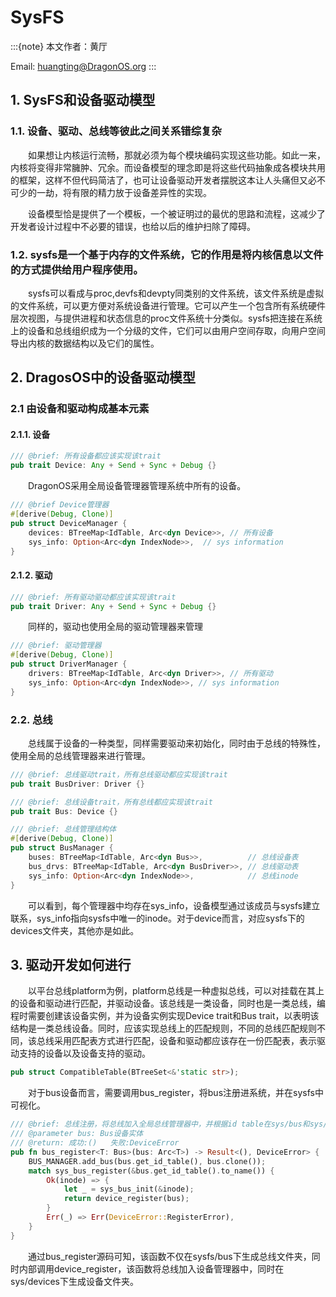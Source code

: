 # SysFS

:::{note}
本文作者：黄厅

Email: <huangting@DragonOS.org>
:::

## 1. SysFS和设备驱动模型

### 1.1. 设备、驱动、总线等彼此之间关系错综复杂

&emsp;&emsp;如果想让内核运行流畅，那就必须为每个模块编码实现这些功能。如此一来，内核将变得非常臃肿、冗余。而设备模型的理念即是将这些代码抽象成各模块共用的框架，这样不但代码简洁了，也可让设备驱动开发者摆脱这本让人头痛但又必不可少的一劫，将有限的精力放于设备差异性的实现。

&emsp;&emsp;设备模型恰是提供了一个模板，一个被证明过的最优的思路和流程，这减少了开发者设计过程中不必要的错误，也给以后的维护扫除了障碍。

### 1.2. sysfs是一个基于内存的文件系统，它的作用是将内核信息以文件的方式提供给用户程序使用。

&emsp;&emsp;sysfs可以看成与proc,devfs和devpty同类别的文件系统，该文件系统是虚拟的文件系统，可以更方便对系统设备进行管理。它可以产生一个包含所有系统硬件层次视图，与提供进程和状态信息的proc文件系统十分类似。sysfs把连接在系统上的设备和总线组织成为一个分级的文件，它们可以由用户空间存取，向用户空间导出内核的数据结构以及它们的属性。

## 2. DragosOS中的设备驱动模型

### 2.1 由设备和驱动构成基本元素

#### 2.1.1. 设备

```rust
/// @brief: 所有设备都应该实现该trait
pub trait Device: Any + Send + Sync + Debug {}
```

&emsp;&emsp;DragonOS采用全局设备管理器管理系统中所有的设备。

```rust
/// @brief Device管理器
#[derive(Debug, Clone)]
pub struct DeviceManager {
    devices: BTreeMap<IdTable, Arc<dyn Device>>, // 所有设备
    sys_info: Option<Arc<dyn IndexNode>>,  // sys information
}
```

#### 2.1.2. 驱动

```rust
/// @brief: 所有驱动驱动都应该实现该trait
pub trait Driver: Any + Send + Sync + Debug {}
```

&emsp;&emsp;同样的，驱动也使用全局的驱动管理器来管理

```rust
/// @brief: 驱动管理器
#[derive(Debug, Clone)]
pub struct DriverManager {
    drivers: BTreeMap<IdTable, Arc<dyn Driver>>, // 所有驱动
    sys_info: Option<Arc<dyn IndexNode>>, // sys information
}
```

### 2.2. 总线

&emsp;&emsp;总线属于设备的一种类型，同样需要驱动来初始化，同时由于总线的特殊性，使用全局的总线管理器来进行管理。

```rust
/// @brief: 总线驱动trait，所有总线驱动都应实现该trait
pub trait BusDriver: Driver {}

/// @brief: 总线设备trait，所有总线都应实现该trait
pub trait Bus: Device {}

/// @brief: 总线管理结构体
#[derive(Debug, Clone)]
pub struct BusManager {
    buses: BTreeMap<IdTable, Arc<dyn Bus>>,          // 总线设备表
    bus_drvs: BTreeMap<IdTable, Arc<dyn BusDriver>>, // 总线驱动表
    sys_info: Option<Arc<dyn IndexNode>>,            // 总线inode
}
```

&emsp;&emsp;可以看到，每个管理器中均存在sys_info，设备模型通过该成员与sysfs建立联系，sys_info指向sysfs中唯一的inode。对于device而言，对应sysfs下的devices文件夹，其他亦是如此。

## 3. 驱动开发如何进行

&emsp;&emsp;以平台总线platform为例，platform总线是一种虚拟总线，可以对挂载在其上的设备和驱动进行匹配，并驱动设备。该总线是一类设备，同时也是一类总线，编程时需要创建该设备实例，并为设备实例实现Device trait和Bus trait，以表明该结构是一类总线设备。同时，应该实现总线上的匹配规则，不同的总线匹配规则不同，该总线采用匹配表方式进行匹配，设备和驱动都应该存在一份匹配表，表示驱动支持的设备以及设备支持的驱动。

```rust
pub struct CompatibleTable(BTreeSet<&'static str>);
```

&emsp;&emsp;对于bus设备而言，需要调用bus_register，将bus注册进系统，并在sysfs中可视化。

```rust
/// @brief: 总线注册，将总线加入全局总线管理器中，并根据id table在sys/bus和sys/devices下生成文件夹
/// @parameter bus: Bus设备实体
/// @return: 成功:()   失败:DeviceError
pub fn bus_register<T: Bus>(bus: Arc<T>) -> Result<(), DeviceError> {
    BUS_MANAGER.add_bus(bus.get_id_table(), bus.clone());
    match sys_bus_register(&bus.get_id_table().to_name()) {
        Ok(inode) => {
            let _ = sys_bus_init(&inode);
            return device_register(bus);
        }
        Err(_) => Err(DeviceError::RegisterError),
    }
}
```

&emsp;&emsp;通过bus_register源码可知，该函数不仅在sysfs/bus下生成总线文件夹，同时内部调用device_register，该函数将总线加入设备管理器中，同时在sys/devices下生成设备文件夹。

